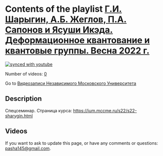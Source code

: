 # Contents of the playlist [Г.И. Шарыгин, А.Б. Жеглов, П.А. Сапонов и Ясуши Икэда. Деформационное квантование и квантовые группы. Весна 2022 г.](https://www.youtube.com/playlist?list=PLp9ABVh6_x4FeO5GwYXD3--rxfxemQgNt)

[![synced with youtube](https://img.shields.io/github/last-commit/mathphysschool/mathphysschool.github.io/autoupdate1?label=synced%20with%20youtube)](https://github.com/mathphysschool/mathphysschool.github.io/commits/autoupdate1)

Number of videos: [0](#videos)

Go to [Видеозаписи Независимого Московского Университета](../README.md)

## Description

Спецсеминар. 
Страница курса:
<https://ium.mccme.ru/s22/s22-sharygin.html>

## Videos



 If you want to ask to update this page, or have any comments or questions: <pasha145@gmail.com>.